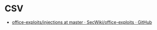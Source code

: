 # CSV

- [office-exploits/injections at master · SecWiki/office-exploits · GitHub](https://github.com/SecWiki/office-exploits/tree/master/injections)